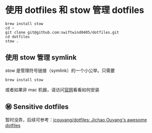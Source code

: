 # 使用 dotfiles 和 stow 管理 dotfiles

```shell
brew install stow
cd ~
git clone git@github.com:swiftwind0405/dotfiles.git
cd dotfiles
stow .
```

## 使用 stow 管理 symlink
stow 是管理符号链接（symlink）的一个小公举。只需要
```shell
brew install stow
```
 或者如果非 mac 机器，请访问[官网](http://www.gnu.org/software/stow/)看看如何安装
 
 
 ## ㊙ Sensitive dotfiles
 暂时没弄，后续可参考：[jcouyang/dotfiles: Jichao Ouyang's awesome dotfiles](https://github.com/jcouyang/dotfiles/tree/master)
